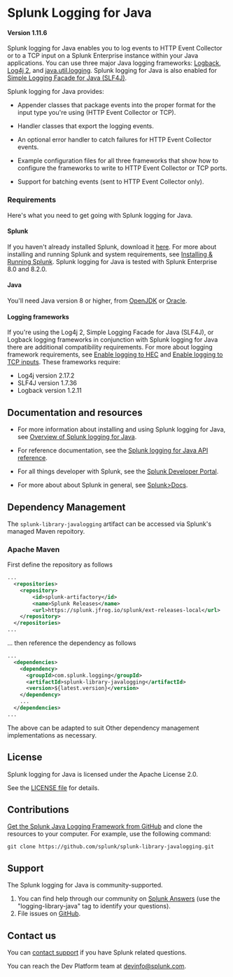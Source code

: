 # Splunk Logging for Java

#### Version 1.11.6

Splunk logging for Java enables you to log events to HTTP Event Collector or to a TCP input on a Splunk Enterprise instance within your Java applications. You can use three major Java logging frameworks: [Logback](http://logback.qos.ch), [Log4j 2](http://logging.apache.org/log4j/2.x/), and [java.util.logging](https://docs.oracle.com/javase/7/docs/api/java/util/logging/package-summary.html). Splunk logging for Java is also enabled for [Simple Logging Facade for Java (SLF4J)](http://www.slf4j.org).

Splunk logging for Java provides:

* Appender classes that package events into the proper format for the input type you're using (HTTP Event Collector or TCP).

* Handler classes that export the logging events.

* An optional error handler to catch failures for HTTP Event Collector events.

* Example configuration files for all three frameworks that show how to configure the frameworks to write to HTTP Event Collector or TCP ports.

* Support for batching events (sent to HTTP Event Collector only).</li>

### Requirements

Here's what you need to get going with Splunk logging for Java.

#### Splunk

If you haven't already installed Splunk, download it
[here](http://www.splunk.com/download). For more about installing and running
Splunk and system requirements, see [Installing & Running Splunk](http://dev.splunk.com/view/SP-CAAADRV). Splunk logging for Java is tested with Splunk Enterprise 8.0 and 8.2.0.

#### Java

You'll need Java version 8 or higher, from [OpenJDK](https://openjdk.java.net) or [Oracle](https://www.oracle.com/technetwork/java).

#### Logging frameworks

If you're using the Log4j 2, Simple Logging Facade for Java (SLF4J), or Logback logging frameworks in conjunction with Splunk logging for Java there are additional compatibility requirements. For more about logging framework requirements, see [Enable logging to HEC](https://dev.splunk.com/enterprise/docs/devtools/java/logging-java/howtouseloggingjava/enableloghttpjava/) and [Enable logging to TCP inputs](https://dev.splunk.com/enterprise/docs/devtools/java/logging-java/howtouseloggingjava/enablelogtcpjava). These frameworks require:
* Log4j version 2.17.2
* SLF4J version 1.7.36
* Logback version 1.2.11

## Documentation and resources

* For more information about installing and using Splunk logging for Java, see
  [Overview of Splunk logging for Java](http://dev.splunk.com/goto/sdk-slj).

* For reference documentation, see the
  [Splunk logging for Java API reference](https://docs.splunk.com/DocumentationStatic/JavaLogging/1.8.0/index.html).

* For all things developer with Splunk, see the
  [Splunk Developer Portal](http://dev.splunk.com).

* For more about about Splunk in general, see
  [Splunk>Docs](http://docs.splunk.com/Documentation/Splunk).

## Dependency Management

The `splunk-library-javalogging` artifact can be accessed via Splunk's managed Maven repoitory.

### Apache Maven

First define the repository as follows

```xml
...
  <repositories>
    <repository>
        <id>splunk-artifactory</id>
        <name>Splunk Releases</name>
        <url>https://splunk.jfrog.io/splunk/ext-releases-local</url>
    </repository>
  </repositories>
...
```

... then reference the dependency as follows

```xml
...
  <dependencies>
    <dependency>
      <groupId>com.splunk.logging</groupId>
      <artifactId>splunk-library-javalogging</artifactId>
      <version>${latest.version}</version>
    </dependency>
    ...
  </dependencies>
...
```

The above can be adapted to suit Other dependency management implementations as necessary.

## License

Splunk logging for Java is licensed under the Apache License 2.0.

See the [LICENSE file](/license.md) for details.

## Contributions

[Get the Splunk Java Logging Framework from GitHub](https://github.com/splunk/splunk-library-javalogging)
and clone the resources to your computer. For example, use the following
command:

    git clone https://github.com/splunk/splunk-library-javalogging.git

## Support

The Splunk logging for Java is community-supported.

1. You can find help through our community on [Splunk Answers](http://answers.splunk.com/) (use the "logging-library-java" tag to identify your questions).
2. File issues on [GitHub](https://github.com/splunk/splunk-library-javalogging/issues).

## Contact us

You can [contact support][contact] if you have Splunk related questions.

You can reach the Dev Platform team at [devinfo@splunk.com](mailto:devinfo@splunk.com).

[contact]:                  https://www.splunk.com/en_us/support-and-services.html